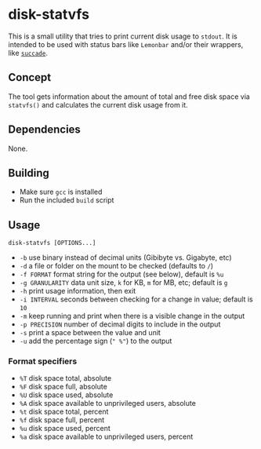 # disk-statvfs 

This is a small utility that tries to print current disk usage to `stdout`.
It is intended to be used with status bars like `Lemonbar` and/or their 
wrappers, like [`succade`](https://github.com/domsson/succade).

## Concept 

The tool gets information about the amount of total and free disk space via 
`statvfs()` and calculates the current disk usage from it. 

## Dependencies

None.

## Building

- Make sure `gcc` is installed
- Run the included `build` script

## Usage

    disk-statvfs [OPTIONS...]

- `-b` use binary instead of decimal units (Gibibyte vs. Gigabyte, etc)
- `-d` a file or folder on the mount to be checked (defaults to `/`)
- `-f FORMAT` format string for the output (see below), default is `%u`
- `-g GRANULARITY` data unit size, `k` for KB, `m` for MB, etc; default is `g`
- `-h` print usage information, then exit
- `-i INTERVAL` seconds between checking for a change in value; default is `10`
- `-m` keep running and print when there is a visible change in the output 
- `-p PRECISION` number of decimal digits to include in the output
- `-s` print a space between the value and unit
- `-u` add the percentage sign (`" %"`) to the output

### Format specifiers

- `%T` disk space total, absolute
- `%F` disk space full, absolute
- `%U` disk space used, absolute
- `%A` disk space available to unprivileged users, absolute
- `%t` disk space total, percent
- `%f` disk space full, percent
- `%u` disk space used, percent
- `%a` disk space available to unprivileged users, percent

